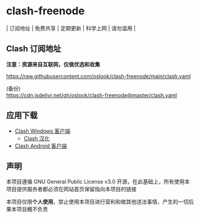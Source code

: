 # clash-freenode
| 订阅地址 | 免费共享 | 定期更新 | 科学上网 | 请勿滥用 |

## Clash 订阅地址
**注意：资源来自互联网，仅做优选和收集**

 https://raw.githubusercontent.com/oslook/clash-freenode/main/clash.yaml
 
 (备份)  
 https://cdn.jsdelivr.net/gh/oslook/clash-freenode@master/clash.yaml

## 应用下载

- [Clash Windows 客户端](https://github.com/Fndroid/clash_for_windows_pkg/releases)
  - [Clash 汉化](https://github.com/BoyceLig/Clash_Chinese_Patch/releases)
- [Clash Android 客户端](https://github.com/Kr328/ClashForAndroid/releases)

## 声明
本项目遵循 GNU General Public License v3.0 开源，在此基础上，所有使用本项目提供服务者都必须在网站首页保留指向本项目的链接

本项目仅限**个人使用**，禁止使用本项目进行营利和做其他违法事情，产生的一切后果本项目概不负责
